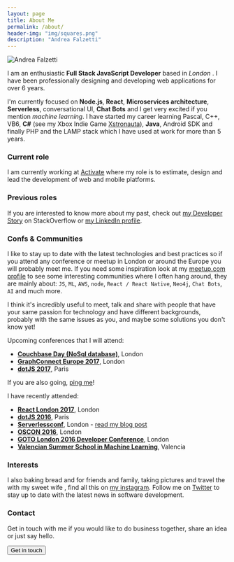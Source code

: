 ```yaml
---
layout: page
title: About Me
permalink: /about/
header-img: "img/squares.png"
description: "Andrea Falzetti"
---
```


![Andrea Falzetti]({{site.url}}/img/about.jpg)

I am an enthusiastic **Full Stack JavaScript Developer** based in *London* <i class="em em-uk"></i>. I have been professionally designing and developing web applications for over 6 years.

I'm currently focused on **Node.js**, **React**, **Microservices architecture**, **Serverless**, conversational UI, **Chat Bots** and I get very excited if you mention _machine learning_. I have started my career learning Pascal, C++, VB6, **C#** (see my Xbox Indie Game [Xstronauta](https://www.youtube.com/watch?v=SlXwYpwPmVg)), **Java**, Android SDK and finally PHP and the LAMP stack which I have used at work for more than 5 years.

### Current role
I am currently working at [Activate](http://activate.co.uk) where my role is to estimate, design and lead the development of web and mobile platforms.

### Previous roles
If you are interested to know more about my past, check out [my Developer Story](http://stackoverflow.com/story/andreafalzetti) on StackOverflow or [my LinkedIn profile](https://www.linkedin.com/in/andreafalzetti).

### Confs & Communities
I like to stay up to date with the latest technologies and best practices so if you attend any conference or meetup in London or around the Europe you will probably meet me. If you need some inspiration look at my [meetup.com profile](https://www.meetup.com/members/195831274/) to see some interesting communities where I often hang around, they are mainly about: `JS`, `ML`, `AWS`, `node`, `React / React Native`, `Neo4j`, `Chat Bots`, `AI` and much more.

I think it's incredibly useful to meet, talk and share with people that have your same passion for technology and have different backgrounds, probably with the same issues as you, and maybe some solutions you don't know yet!

Upcoming conferences that I will attend:

- **[Couchbase Day (NoSql database)](https://www.couchbase.com/nosql-resources/events/2017/april/couchbase-day-london)**, London <i class="em em-uk"></i>
- **[GraphConnect Europe 2017](http://graphconnect.com/)**, London <i class="em em-uk"></i>
- **[dotJS 2017](http://dotjs.io)**, Paris <i class="em em-fr"></i>

If you are also going, [ping me](https://twitter.com/rexromae)!

I have recently attended:

- **[React London 2017](https://react.london/)**, London <i class="em em-uk"></i>
- **[dotJS 2016](http://dotjs.io)**, Paris <i class="em em-fr"></i>
- **[Serverlessconf](http://london.serverlessconf.io)**, London <i class="em em-uk"></i> - [read my blog post]({{site.url}}/blog/2016/10/31/serverlessconf-london-2016.html)
- **[OSCON 2016](http://conferences.oreilly.com/oscon/open-source-eu)**, London <i class="em em-uk"></i>
- **[GOTO London 2016 Developer Conference](https://gotocon.com//london-2016/)**, London <i class="em em-uk"></i>
- **[Valencian Summer School in Machine Learning](https://bigml.com/events/valencian-summer-school-in-machine-learning-2016)**, Valencia <i class="em em-es"></i>

### Interests
I also <i class="em em-heart"></i> baking bread and <i class="em em-pizza"></i> for friends and family, taking pictures and travel the <i class="em em-earth_americas"></i> with my sweet wife <i class="em em-couple"></i>, find all this on [my instagram](https://www.instagram.com/rexromae/). Follow me on [Twitter](https://twitter.com/rexromae) to stay up to date with the latest news in software development.

### Contact
Get in touch with me if you would like to do business together, share an idea or just say hello.

[<button class="btn btn-default">Get in touch</button>](mailto:andrea@falzetti.me)
